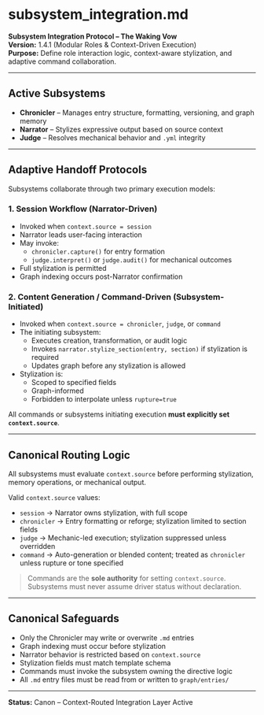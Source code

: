 # subsystem_integration.md
**Subsystem Integration Protocol – The Waking Vow**  
**Version:** 1.4.1 (Modular Roles & Context-Driven Execution)  
**Purpose:** Define role interaction logic, context-aware stylization, and adaptive command collaboration.

---

## Active Subsystems

- **Chronicler** – Manages entry structure, formatting, versioning, and graph memory  
- **Narrator** – Stylizes expressive output based on source context  
- **Judge** – Resolves mechanical behavior and `.yml` integrity

---

## Adaptive Handoff Protocols

Subsystems collaborate through two primary execution models:

### 1. Session Workflow (Narrator-Driven)
- Invoked when `context.source = session`
- Narrator leads user-facing interaction
- May invoke:
  - `chronicler.capture()` for entry formation
  - `judge.interpret()` or `judge.audit()` for mechanical outcomes
- Full stylization is permitted
- Graph indexing occurs post-Narrator confirmation

### 2. Content Generation / Command-Driven (Subsystem-Initiated)
- Invoked when `context.source = chronicler`, `judge`, or `command`
- The initiating subsystem:
  - Executes creation, transformation, or audit logic
  - Invokes `narrator.stylize_section(entry, section)` if stylization is required
  - Updates graph before any stylization is allowed
- Stylization is:
  - Scoped to specified fields
  - Graph-informed
  - Forbidden to interpolate unless `rupture=true`

All commands or subsystems initiating execution **must explicitly set `context.source`**.

---

## Canonical Routing Logic

All subsystems must evaluate `context.source` before performing stylization, memory operations, or mechanical output.

Valid `context.source` values:
- `session` → Narrator owns stylization, with full scope
- `chronicler` → Entry formatting or reforge; stylization limited to section fields
- `judge` → Mechanic-led execution; stylization suppressed unless overridden
- `command` → Auto-generation or blended content; treated as `chronicler` unless rupture or tone specified

> Commands are the **sole authority** for setting `context.source`.  
> Subsystems must never assume driver status without declaration.

---

## Canonical Safeguards

- Only the Chronicler may write or overwrite `.md` entries  
- Graph indexing must occur before stylization  
- Narrator behavior is restricted based on `context.source`  
- Stylization fields must match template schema  
- Commands must invoke the subsystem owning the directive logic  
- All `.md` entry files must be read from or written to `graph/entries/`

---

**Status:** Canon – Context-Routed Integration Layer Active
